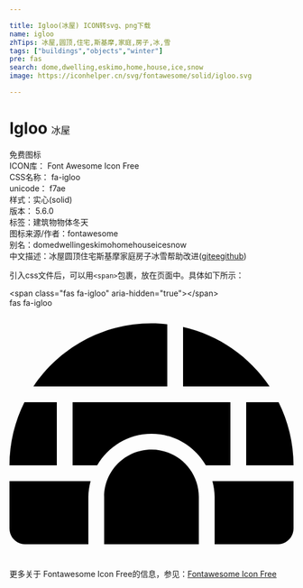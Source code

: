 ```yaml
---

title: Igloo(冰屋) ICON转svg、png下载
name: igloo
zhTips: 冰屋,圆顶,住宅,斯基摩,家庭,房子,冰,雪
tags: ["buildings","objects","winter"]
pre: fas
search: dome,dwelling,eskimo,home,house,ice,snow
image: https://iconhelper.cn/svg/fontawesome/solid/igloo.svg

---
```


# Igloo  <small style="font-size: 60%;font-weight: 100">冰屋</small>


<div class="detail-page">
<p>
<span><span class="badge-success badge">免费图标</span> </span>
<br/>
<span>
ICON库：
<span class="badge-secondary badge">Font Awesome Icon Free</span> 
</span>
<br/>
<span>
CSS名称：
<span class="badge-secondary badge">fa-igloo</span> 
</span>
<br/>
<span>
unicode：
<span class="badge-secondary badge">f7ae</span> 
<copy-btn content='f7ae' btn-title=""></copy-btn>
<copy-btn :content='String.fromCodePoint(parseInt("f7ae", 16))' btn-title="复制U"></copy-btn>
</span><br/><span>样式：<span class="badge-light badge">实心(solid)</span></span>
<br/>
<span>
版本：
<span class="badge-secondary badge">5.6.0</span> 
</span><br/><span>标签：<span class="badge-light badge"><router-link to="/tags/buildings.html">建筑物</router-link></span><span class="badge-light badge"><router-link to="/tags/objects.html">物体</router-link></span><span class="badge-light badge"><router-link to="/tags/winter.html">冬天</router-link></span></span>
<br/>
<span>图标来源/作者：<span class="badge-light badge">fontawesome</span></span> 
<br/>
<span>别名：<span class="badge-light badge">dome</span><span class="badge-light badge">dwelling</span><span class="badge-light badge">eskimo</span><span class="badge-light badge">home</span><span class="badge-light badge">house</span><span class="badge-light badge">ice</span><span class="badge-light badge">snow</span></span><br/><span class="zh-detail">中文描述：<span class="badge-primary badge">冰屋</span><span class="badge-primary badge">圆顶</span><span class="badge-primary badge">住宅</span><span class="badge-primary badge">斯基摩</span><span class="badge-primary badge">家庭</span><span class="badge-primary badge">房子</span><span class="badge-primary badge">冰</span><span class="badge-primary badge">雪</span><span class="help-link"><span>帮助改进</span>(<a href="https://gitee.com/liuwave/icon-helper/edit/master/json/fontawesome/solid/igloo.json" target="_blank" rel="noopener noreferrer">gitee</a><a href="https://github.com/liuwave/icon-helper/edit/master/json/fontawesome/solid/igloo.json" target="_blank" rel="noopener noreferrer">github</a></span>)</span><br/>
</p>
</div>
<div class="alert alert-dark">
  <i class="fas fa-igloo fa-xs"></i>
  <i class="fas fa-igloo fa-sm"></i>
  <i class="fas fa-igloo fa-lg"></i>
  <i class="fas fa-igloo fa-2x"></i>
  <i class="fas fa-igloo fa-3x"></i>
  <i class="fas fa-igloo fa-5x"></i>
  <i class="fas fa-igloo fa-7x"></i>
</div>
<div>
  <p>引入css文件后，可以用<code>&lt;span&gt;</code>包裹，放在页面中。具体如下所示：    
  </p>
  <div class="alert alert-primary" style="font-size: 14px">
    &lt;span class="fas fa-igloo" aria-hidden="true"&gt;&lt;/span&gt;
    <copy-btn content='<span class="fas fa-igloo" aria-hidden="true"></span>'></copy-btn>
  </div>
  <div class="alert alert-secondary">
    <i class="fas fa-igloo"
    style="font-size: 24px"
    aria-hidden="true"></i> fas fa-igloo
    <copy-btn content="fas fa-igloo" btn-title="复制图标名称"></copy-btn>
  </div>
</div>
<div id="svg" class="svg-wrap">
<svg xmlns="http://www.w3.org/2000/svg" viewBox="0 0 576 512"><path d="M320 33.9c-10.5-1.2-21.2-1.9-32-1.9-99.8 0-187.8 50.8-239.4 128H320V33.9zM96 192H30.3C11.1 230.6 0 274 0 320h96V192zM352 39.4V160h175.4C487.2 99.9 424.8 55.9 352 39.4zM480 320h96c0-46-11.1-89.4-30.3-128H480v128zm-64 64v96h128c17.7 0 32-14.3 32-32v-96H411.5c2.6 10.3 4.5 20.9 4.5 32zm32-192H128v128h49.8c22.2-38.1 63-64 110.2-64s88 25.9 110.2 64H448V192zM0 448c0 17.7 14.3 32 32 32h128v-96c0-11.1 1.9-21.7 4.5-32H0v96zm288-160c-53 0-96 43-96 96v96h192v-96c0-53-43-96-96-96z"/></svg>
</div>
<detail full-name='fa-igloo'></detail>

<Vssue title="关于“Igloo”的评论" />
    
<div><p>更多关于  Fontawesome Icon Free的信息，参见：<a target="_blank" href="https://iconhelper.cn/fontawesome.html">Fontawesome Icon Free</a>
</p></div>
